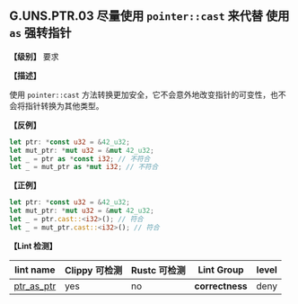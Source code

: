 ## G.UNS.PTR.03  尽量使用 `pointer::cast` 来代替 使用 `as` 强转指针

**【级别】** 要求

**【描述】**

使用 `pointer::cast` 方法转换更加安全，它不会意外地改变指针的可变性，也不会将指针转换为其他类型。

**【反例】**

```rust
let ptr: *const u32 = &42_u32;
let mut_ptr: *mut u32 = &mut 42_u32;
let _ = ptr as *const i32; // 不符合
let _ = mut_ptr as *mut i32; // 不符合
```

**【正例】**

```rust
let ptr: *const u32 = &42_u32;
let mut_ptr: *mut u32 = &mut 42_u32;
let _ = ptr.cast::<i32>(); // 符合
let _ = mut_ptr.cast::<i32>(); // 符合
```

**【Lint 检测】**

| lint name                                                    | Clippy 可检测 | Rustc 可检测 | Lint Group      | level |
| ------------------------------------------------------------ | ------------- | ------------ | --------------- | ----- |
| [ptr_as_ptr](https://rust-lang.github.io/rust-clippy/master/#ptr_as_ptr) | yes           | no           | **correctness** | deny  |
